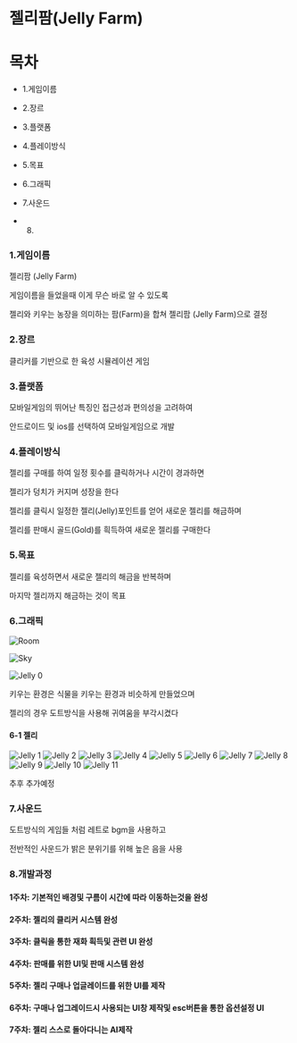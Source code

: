 # 젤리팜(Jelly Farm)



# 목차
- 1.게임이름

- 2.장르

- 3.플랫폼

- 4.플레이방식

- 5.목표

- 6.그래픽

- 7.사운드

- 8.

### 1.게임이름

젤리팜 (Jelly Farm)

게임이름을 들었을때 이게 무슨 바로 알 수 있도록

젤리와 키우는 농장을 의미하는 팜(Farm)을 합쳐 젤리팜 (Jelly Farm)으로 결정

### 2.장르

클리커를 기반으로 한 육성 시뮬레이션 게임

### 3.플랫폼

모바일게임의 뛰어난 특징인 접근성과 편의성을 고려하여

안드로이드 및 ios를 선택하여 모바일게임으로 개발

### 4.플레이방식

젤리를 구매를 하여 일정 횟수를 클릭하거나 시간이 경과하면

젤리가 덩치가 커지며 성장을 한다

젤리를 클릭시 일정한 젤리(Jelly)포인트를 얻어 새로운 젤리를 해금하며

젤리를 판매시 골드(Gold)를 흭득하여 새로운 젤리를 구매한다

### 5.목표

젤리를 육성하면서 새로운 젤리의 해금을 반복하며

마지막 젤리까지 해금하는 것이 목표

### 6.그래픽


![Room](https://user-images.githubusercontent.com/70842040/158149703-de1d7d7c-aa02-4106-a2db-2ba03278d406.png)

![Sky](https://user-images.githubusercontent.com/70842040/158149742-5360dfda-3690-487f-aaba-245e62e8fe8a.png)

![Jelly 0](https://user-images.githubusercontent.com/70842040/158149777-413c3cd8-01b0-4e80-9914-fba5eeafe1f8.png)

키우는 환경은 식물을 키우는 환경과 비슷하게 만들었으며

젤리의 경우 도트방식을 사용해 귀여움을 부각시켰다

#### 6-1 젤리
![Jelly 1](https://user-images.githubusercontent.com/70842040/163918895-55b9c875-d3a6-45a2-927f-242083a27cb6.png)
![Jelly 2](https://user-images.githubusercontent.com/70842040/163918914-b368d407-a069-485f-ae0b-61de522f5668.png)
![Jelly 3](https://user-images.githubusercontent.com/70842040/163918923-5560bd2d-a6b0-4a56-9b26-21748a796b6f.png)
![Jelly 4](https://user-images.githubusercontent.com/70842040/163918932-17c35cb9-75a3-4faa-8e81-1d7f7e8ee2b1.png)
![Jelly 5](https://user-images.githubusercontent.com/70842040/163918936-8291ed20-c3f9-4eb8-9f2e-a2ef7e95047b.png)
![Jelly 6](https://user-images.githubusercontent.com/70842040/163918953-059cc670-26cb-47a8-a6ea-0d5391ab20af.png)
![Jelly 7](https://user-images.githubusercontent.com/70842040/163918965-51d51787-0c0a-4532-88e6-2a74b5c464e9.png)
![Jelly 8](https://user-images.githubusercontent.com/70842040/163918980-2ef18aa9-5999-4d6b-a350-5d6fbfab01c7.png)
![Jelly 9](https://user-images.githubusercontent.com/70842040/163918987-7d4a3975-bdc2-4236-b6d7-a435811f8ff0.png)
![Jelly 10](https://user-images.githubusercontent.com/70842040/163918994-ca9016ef-7ea7-4c21-90e1-a218a0cba79d.png)
![Jelly 11](https://user-images.githubusercontent.com/70842040/163918996-2d579259-4081-4acc-aafb-7c974f02b42b.png)

추후 추가예정

### 7.사운드

도트방식의 게임들 처럼 레트로 bgm을 사용하고

전반적인 사운드가 밝은 분위기를 위해 높은 음을 사용


### 8.개발과정

#### 1주차: 기본적인 배경및 구름이 시간에 따라 이동하는것을 완성

#### 2주차: 젤리의 클리커 시스템 완성
#### 3주차: 클릭을 통한 재화 흭득및 관련 UI 완성
#### 4주차: 판매를 위한 UI및 판매 시스템 완성
#### 5주차: 젤리 구매나 업글레이드를 위한 UI를 제작
#### 6주차: 구매나 업그레이드시 사용되는 UI창 제작및 esc버튼을 통한 옵션설정 UI
#### 7주차: 젤리 스스로 돌아다니는 AI제작




